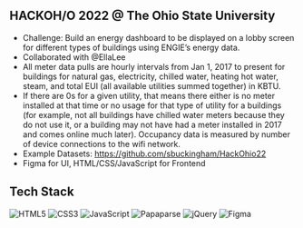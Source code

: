 ## HACKOH/O 2022 @ The Ohio State University
- Challenge: Build an energy dashboard to be displayed on a lobby screen for different types of buildings using ENGIE’s energy data.
- Collaborated with @EllaLee
- All meter data pulls are hourly intervals from Jan 1, 2017 to present for buildings for natural gas, electricity, chilled water, heating hot water, steam, and total EUI (all available utilities summed together) in KBTU.
- If there are 0s for a given utility, that means there either is no meter installed at that time or no usage for that type of utility for a buildings (for example, not all buildings have chilled water meters because they do not use it, or a building may not have had a meter installed in 2017 and comes online much later). Occupancy data is measured by number of device connections to the wifi network.
- Example Datasets: https://github.com/sbuckingham/HackOhio22
- Figma for UI, HTML/CSS/JavaScript for Frontend

## Tech Stack
![HTML5](https://img.shields.io/badge/html5-%23E34F26.svg?style=for-the-badge&logo=html5&logoColor=white)
![CSS3](https://img.shields.io/badge/css3-%231572B6.svg?style=for-the-badge&logo=css3&logoColor=white)
![JavaScript](https://img.shields.io/badge/javascript-%23323330.svg?style=for-the-badge&logo=javascript&logoColor=%23F7DF1E)
![Papaparse](https://img.shields.io/badge/Papaparse-%23F7DF1E.svg?style=for-the-badge&logo=javascript&logoColor=%23323330)
![jQuery](https://img.shields.io/badge/jquery-%230769AD.svg?style=for-the-badge&logo=jquery&logoColor=white)
![Figma](https://img.shields.io/badge/figma-%23F24E1E.svg?style=for-the-badge&logo=figma&logoColor=white)
